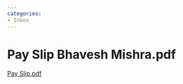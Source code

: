 ```yaml
---
categories:
- Inbox
---
```

# Pay Slip Bhavesh Mishra.pdf

[Pay Slip.pdf](../files/08c32b3a-d795-4086-bef1-fb7e9b4b8bb1.pdf)